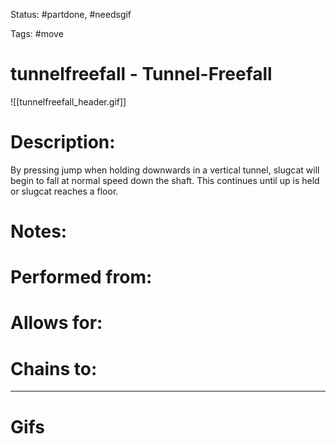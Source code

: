 Status: #partdone, #needsgif 

Tags: #move

# tunnelfreefall - Tunnel-Freefall
![[tunnelfreefall_header.gif]]
# Description:
By pressing jump when holding downwards in a vertical tunnel, slugcat will begin to fall at normal speed down the shaft. This continues until up is held or slugcat reaches a floor.

# Notes:


# Performed from:


# Allows for:


# Chains to:


___
# Gifs
